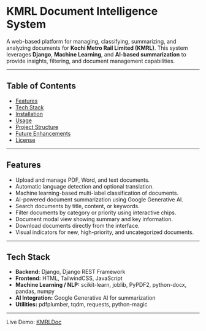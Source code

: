 # KMRL Document Intelligence System

A web-based platform for managing, classifying, summarizing, and analyzing documents for **Kochi Metro Rail Limited (KMRL)**. This system leverages **Django**, **Machine Learning**, and **AI-based summarization** to provide insights, filtering, and document management capabilities.

---

## Table of Contents

- [Features](#features)
- [Tech Stack](#tech-stack)
- [Installation](#installation)
- [Usage](#usage)
- [Project Structure](#project-structure)
- [Future Enhancements](#future-enhancements)
- [License](#license)

---

## Features

- Upload and manage PDF, Word, and text documents.
- Automatic language detection and optional translation.
- Machine learning-based multi-label classification of documents.
- AI-powered document summarization using Google Generative AI.
- Search documents by title, content, or keywords.
- Filter documents by category or priority using interactive chips.
- Document modal view showing summary and key information.
- Download documents directly from the interface.
- Visual indicators for new, high-priority, and uncategorized documents.

---

## Tech Stack

- **Backend:** Django, Django REST Framework  
- **Frontend:** HTML, TailwindCSS, JavaScript  
- **Machine Learning / NLP:** scikit-learn, joblib, PyPDF2, python-docx, pandas, numpy  
- **AI Integration:** Google Generative AI for summarization  
- **Utilities:** pdfplumber, tqdm, requests, python-magic  

---

Live Demo: [KMRLDoc](https://kmrldoc.pythonanywhere.com/)
